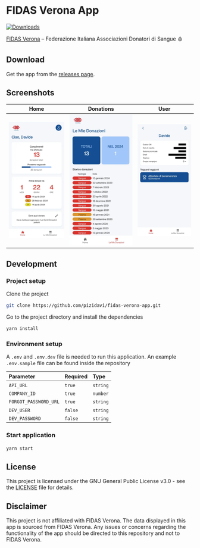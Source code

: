 # FIDAS Verona App

[![Downloads](https://img.shields.io/github/downloads/pizidavi/fidas-verona-app/total)](https://github.com/pizidavi/fidas-verona-app/releases)

[FIDAS Verona](https://www.fidasverona.it) – Federazione Italiana Associazioni Donatori di Sangue 🩸

## Download

Get the app from the [releases page](https://github.com/pizidavi/fidas-verona-app/releases).

## Screenshots

|               Home                |                  Donations                  |               User                |
| :-------------------------------: | :-----------------------------------------: | :-------------------------------: |
| ![Home](.github/images/home.webp) | ![Donations](.github/images/donations.webp) | ![User](.github/images/user.webp) |

## Development

### Project setup

Clone the project

```bash
git clone https://github.com/pizidavi/fidas-verona-app.git
```

Go to the project directory and install the dependencies

```bash
yarn install
```

### Environment setup

A `.env` and `.env.dev` file is needed to run this application.
An example `.env.sample` file can be found inside the repository

| Parameter             | Required | Type     |
| :-------------------- | :------- | :------- |
| `API_URL`             | `true`   | `string` |
| `COMPANY_ID`          | `true`   | `number` |
| `FORGOT_PASSWORD_URL` | `true`   | `string` |
| `DEV_USER`            | `false`  | `string` |
| `DEV_PASSWORD`        | `false`  | `string` |

### Start application

```bash
yarn start
```

## License

This project is licensed under the GNU General Public License v3.0 - see the [LICENSE](LICENSE) file for details.

## Disclaimer

This project is not affiliated with FIDAS Verona. The data displayed in this app is sourced from FIDAS Verona. Any issues or concerns regarding the functionality of the app should be directed to this repository and not to FIDAS Verona.
